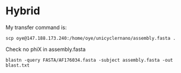 # Hybrid

My transfer command is:
```
scp oye@147.188.173.240:/home/oye/unicyclernano/assembly.fasta .
```
Check no phiX in assembly.fasta
```
blastn -query FASTA/AF176034.fasta -subject assembly.fasta -out blast.txt
```


